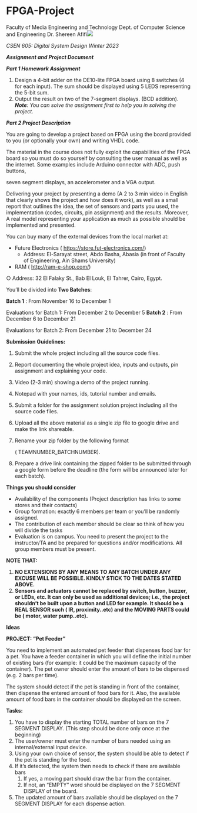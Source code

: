 # FPGA-Project
Faculty of Media Engineering and Technology Dept. of Computer Science and Engineering Dr. Shereen Afifi![](Aspose.Words.edf7d06f-7e0f-48d3-b200-039a4916edf6.001.png)

*CSEN 605: Digital System Design Winter 2023*

***Assignment and Project Document***

***Part 1 Homework Assignment***

1. Design a 4-bit adder on the DE10-lite FPGA board using 8 switches (4 for each input). The sum should be displayed using 5 LEDS representing the 5-bit sum.
1. Output the result on two of the 7-segment displays. (BCD addition). ***Note**: You can solve the assignment first to help you in solving the project.*

***Part 2 Project Description***

You are going to develop a project based on FPGA using the board provided to you (or optionally your own) and writing VHDL code.

The material in the course does not fully exploit the capabilities of the FPGA board so you must do so yourself by consulting the user manual as well as the internet. Some examples include Arduino connector with ADC, push buttons,

seven segment displays, an accelerometer and a VGA output.

Delivering your project by presenting a demo (A 2 to 3 min video in English that clearly shows the project and how does it work), as well as a small report that outlines the idea, the set of sensors and parts you used, the implementation (codes, circuits, pin assignment) and the results. Moreover, A real model representing your application as much as possible should be implemented and presented.

You can buy many of the external devices from the local market at:

- Future Electronics ( <https://store.fut-electronics.com/>)
  - Address: El-Sarayat street, Abdo Basha, Abasia (in front of Faculty of Engineering, Ain Shams University)
- RAM ( <http://ram-e-shop.com/>)

○ Address: 32 El Falaky St., Bab El Louk, El Tahrer, Cairo, Egypt.

You’ll be divided into **Two Batches**:

**Batch 1** : From November 16 to December 1

Evaluations for Batch 1: From December 2 to December 5 **Batch 2** : From December 6 to December 21

Evaluations for Batch 2: From December 21 to December 24

**Submission Guidelines:**

1. Submit the whole project including all the source code files.
1. Report documenting the whole project idea, inputs and outputs, pin assignment and explaining your code.
1. Video (2-3 min) showing a demo of the project running.
1. Notepad with your names, ids, tutorial number and emails.
1. Submit a folder for the assignment solution project including all the source code files.
1. Upload all the above material as a single zip file to google drive and make the link shareable.
1. Rename your zip folder by the following format

   ( TEAMNUMBER\_BATCHNUMBER).

8. Prepare a drive link containing the zipped folder to be submitted through a google form before the deadline (the form will be announced later for each batch).

**Things you should consider**

- Availability of the components (Project description has links to some stores and their contacts)
- Group formation: exactly 6 members per team or you’ll be randomly assigned.
- The contribution of each member should be clear so think of how you will divide the tasks
- Evaluation is on campus. You need to present the project to the instructor/TA and be prepared for questions and/or modifications. All group members must be present.

**NOTE THAT:**

1. **NO EXTENSIONS BY ANY MEANS TO ANY BATCH UNDER ANY EXCUSE WILL BE POSSIBLE. KINDLY STICK TO THE DATES STATED ABOVE.**
1. **Sensors and actuators cannot be replaced by switch, button, buzzer, or LEDs, etc. It can only be used as additional devices; i.e., the project shouldn’t be built upon a button and LED for example. It should be a REAL SENSOR such ( IR, proximity..etc) and the MOVING PARTS could be ( motor, water pump..etc).**

**Ideas**

**PROJECT: “Pet Feeder”**

You need to implement an automated pet feeder that dispenses food bar for a pet. You have a feeder container in which you will define the initial number of existing bars (for example: it could be the maximum capacity of the container). The pet owner should enter the amount of bars to be dispensed (e.g. 2 bars per time).

The system should detect if the pet is standing in front of the container, then dispense the entered amount of food bars for it. Also, the available amount of food bars in the container should be displayed on the screen.

**Tasks:**

1) You have to display the starting TOTAL number of bars on the 7 SEGMENT DISPLAY. (This step should be done only once at the beginning)
1) The user/owner must enter the number of bars needed using an internal/external input device.
1) Using your own choice of sensor, the system should be able to detect if the pet is standing for the food.
1) If it’s detected, the system then needs to check if there are available bars
   1. If yes, a moving part should draw the bar from the container.
   1. If not, an “EMPTY” word should be displayed on the 7 SEGMENT DISPLAY of the board.
1) The updated amount of bars available should be displayed on the 7 SEGMENT DISPLAY for each dispense action.
